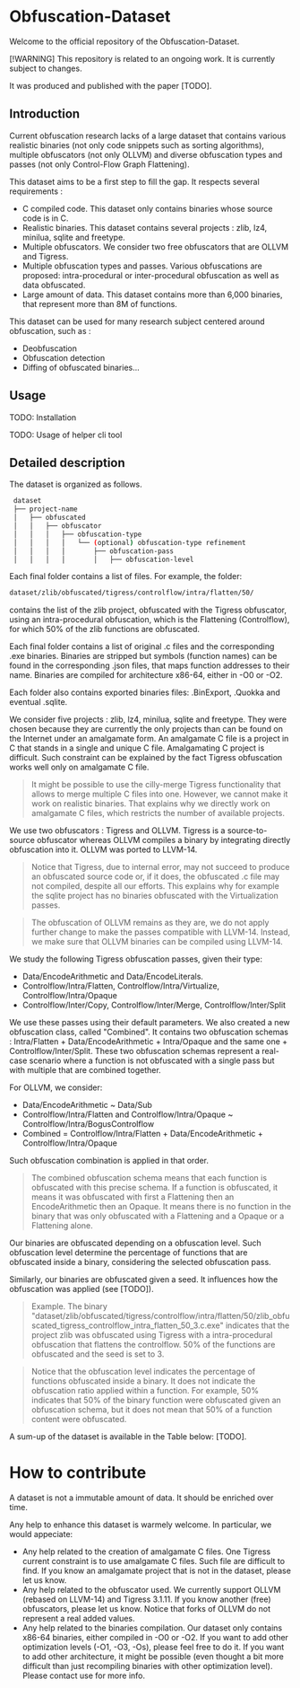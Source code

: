 # Obfuscation-Dataset

Welcome to the official repository of the Obfuscation-Dataset.

[!WARNING]
This repository is related to an ongoing work. It is currently subject to changes. 


It was produced and published with the paper [TODO]. 

## Introduction

Current obfuscation research lacks of a large dataset that contains various realistic binaries (not only code snippets such as sorting algorithms), multiple obfuscators (not only OLLVM) and diverse obfuscation types and passes (not only Control-Flow Graph Flattening). 

This dataset aims to be a first step to fill the gap. It respects several requirements : 

- C compiled code. This dataset only contains binaries whose source code is in C.
- Realistic binaries. This dataset contains several projects : zlib, lz4, minilua, sqlite and freetype. 
- Multiple obfuscators. We consider two free obfuscators that are OLLVM and Tigress. 
- Multiple obfuscation types and passes. Various obfuscations are proposed: intra-procedural or inter-procedural obfuscation as well as data obfuscated. 
- Large amount of data. This dataset contains more than 6,000 binaries, that represent more than 8M of functions. 

This dataset can be used for many research subject centered around obfuscation, such as : 

- Deobfuscation
- Obfuscation detection
- Diffing of obfuscated binaries...

## Usage

TODO: Installation

TODO: Usage of helper cli tool

## Detailed description

The dataset is organized as follows. 

```bash
 dataset
 ├── project-name
 │   ├── obfuscated
 │   │   ├── obfuscator
 │   │   │   ├── obfuscation-type
 │   │   │   │   └── (optional) obfuscation-type refinement
 │   │   │   │       ├── obfuscation-pass
 │   │   │   │       │   ├── obfuscation-level
```

Each final folder contains a list of files. For example, the folder:
```bash 
dataset/zlib/obfuscated/tigress/controlflow/intra/flatten/50/
```
contains the list of the zlib project, obfuscated with the Tigress obfuscator, using an intra-procedural obfuscation, which is the Flattening (Controlflow), for which 50% of the zlib functions are obfuscated. 

Each final folder contains a list of original .c files and the corresponding .exe binaries. Binaries are stripped but symbols (function names) can be found in the corresponding .json files, that maps function addresses to their name. 
Binaries are compiled for architecture x86-64, either in -O0 or -O2. 

Each folder also contains exported binaries files: .BinExport, .Quokka and eventual .sqlite.


We consider five projects : zlib, lz4, minilua, sqlite and freetype. They were chosen because they are currently the only projects than can be found on the Internet under an amalgamate form. 
An amalgamate C file is a project in C that stands in a single and unique C file. Amalgamating C project is difficult. Such constraint can be explained by the fact Tigress obfuscation works well only on amalgamate C file.

> It might be possible to use the cilly-merge Tigress functionality that allows to merge multiple C files into one. However, we cannot make it work on realistic binaries. That explains why we directly work on amalgamate C files, which restricts the number of available projects.

We use two obfuscators : Tigress and OLLVM. Tigress is a source-to-source obfuscator whereas OLLVM compiles a binary by integrating directly obfuscation into it. OLLVM was ported to LLVM-14.

> Notice that Tigress, due to internal error, may not succeed to produce an obfuscated source code or, if it does, the obfuscated .c file may not compiled, despite all our efforts. This explains why for example the sqlite project has no binaries obfuscated with the Virtualization passes.

> The obfuscation of OLLVM remains as they are, we do not apply further change to make the passes compatible with LLVM-14. Instead, we make sure that OLLVM binaries can be compiled using LLVM-14.


We study the following Tigress obfuscation passes, given their type:

- Data/EncodeArithmetic and Data/EncodeLiterals. 
- Controlflow/Intra/Flatten, Controlflow/Intra/Virtualize, Controlflow/Intra/Opaque
- Controlflow/Inter/Copy, Controlflow/Inter/Merge, Controlflow/Inter/Split

We use these passes using their default parameters. 
We also created a new obfuscation class, called "Combined". It contains two obfuscation schemas : Intra/Flatten + Data/EncodeArithmetic + Intra/Opaque and the same one + Controlflow/Inter/Split. These two obfuscation schemas represent a real-case scenario where a function is not obfuscated with a single pass but with multiple that are combined together.

For OLLVM, we consider:

- Data/EncodeArithmetic ~ Data/Sub
- Controlflow/Intra/Flatten and Controlflow/Intra/Opaque ~ Controlflow/Intra/BogusControlflow
- Combined = Controlflow/Intra/Flatten + Data/EncodeArithmetic + Controlflow/Intra/Opaque

Such obfuscation combination is applied in that order. 

> The combined obfuscation schema means that each function is obfuscated with this precise schema. If a function is obfuscated, it means it was obfuscated with first a Flattening then an EncodeArithmetic then an Opaque. It means there is no function in the binary that was only obfuscated with a Flattening and a Opaque or a Flattening alone. 

Our binaries are obfuscated depending on a obfuscation level. Such obfuscation level determine the percentage of functions that are obfuscated inside a binary, considering the selected obfuscation pass.

Similarly, our binaries are obfuscated given a seed. It influences how the obfuscation was applied (see [TODO]).

> Example. The binary "dataset/zlib/obfuscated/tigress/controlflow/intra/flatten/50/zlib_obfuscated_tigress_controlflow_intra_flatten_50_3.c.exe" indicates that the project zlib was obfuscated using Tigress with a intra-procedural obfuscation that flattens the controlflow. 50% of the functions are obfuscated and the seed is set to 3.

> Notice that the obfuscation level indicates the percentage of functions obfuscated inside a binary. It does not indicate the obfuscation ratio applied within a function. For example, 50% indicates that 50% of the binary function were obfuscated given an obfuscation schema, but it does not mean that 50% of a function content were obfuscated.

A sum-up of the dataset is available in the Table below: [TODO].



# How to contribute

A dataset is not a immutable amount of data. It should be enriched over time. 

Any help to enhance this dataset is warmely welcome. In particular, we would appeciate:

- Any help related to the creation of amalgamate C files. One Tigress current constraint is to use amalgamate C files. Such file are difficult to find. If you know an amalgamate project that is not in the dataset, please let us know. 
- Any help related to the obfuscator used. We currently support OLLVM (rebased on LLVM-14) and Tigress 3.1.11. If you know another (free) obfuscators, please let us know. Notice that forks of OLLVM do not represent a real added values. 
- Any help related to the binaries compilation. Our dataset only contains x86-64 binaries, either compiled in -O0 or -O2. If you want to add other optimization levels (-O1, -O3, -Os), please feel free to do it. If you want to add other architecture, it might be possible (even thought a bit more difficult than just recompiling binaries with other optimization level). Please contact use for more info. 

